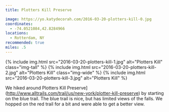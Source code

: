 ```yaml
---
title: Plotters Kill Preserve

image: https://yo.katydecorah.com/2016-03-20-plotters-kill-0.jpg
coordinates:
  - -74.0521084,42.8284966
locations:
  - Rotterdam, NY
recommended: true
miles: .5
---
```


<div class="photos">
{% include img.html src="2016-03-20-plotters-kill-1.jpg" alt="Plotters Kill" class="img-tall" %} {% include img.html src="2016-03-20-plotters-kill-2.jpg"  alt="Plotters Kill" class="img-wide" %}
{% include img.html src="2016-03-20-plotters-kill-3.jpg"  alt="Plotters Kill" %}
</div>

We hiked around Plotters Kill Preserve](http://www.alltrails.com/trail/us/new-york/plotter-kill-preserve) by starting on the blue trail. The blue trail is nice, but has limited views of the falls. We hopped on the red trail for a bit and were able to get a better view.
